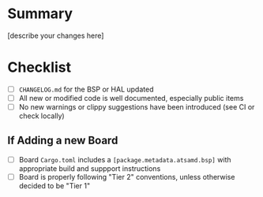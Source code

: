 # Summary
[describe your changes here]

# Checklist
  - [ ] `CHANGELOG.md` for the BSP or HAL updated
  - [ ] All new or modified code is well documented, especially public items
  - [ ] No new warnings or clippy suggestions have been introduced (see CI or check locally)

## If Adding a new Board
  - [ ] Board `Cargo.toml` includes a `[package.metadata.atsamd.bsp]` with appropriate build and suppport instructions
  - [ ] Board is properly following "Tier 2" conventions, unless otherwise decided to be "Tier 1"
